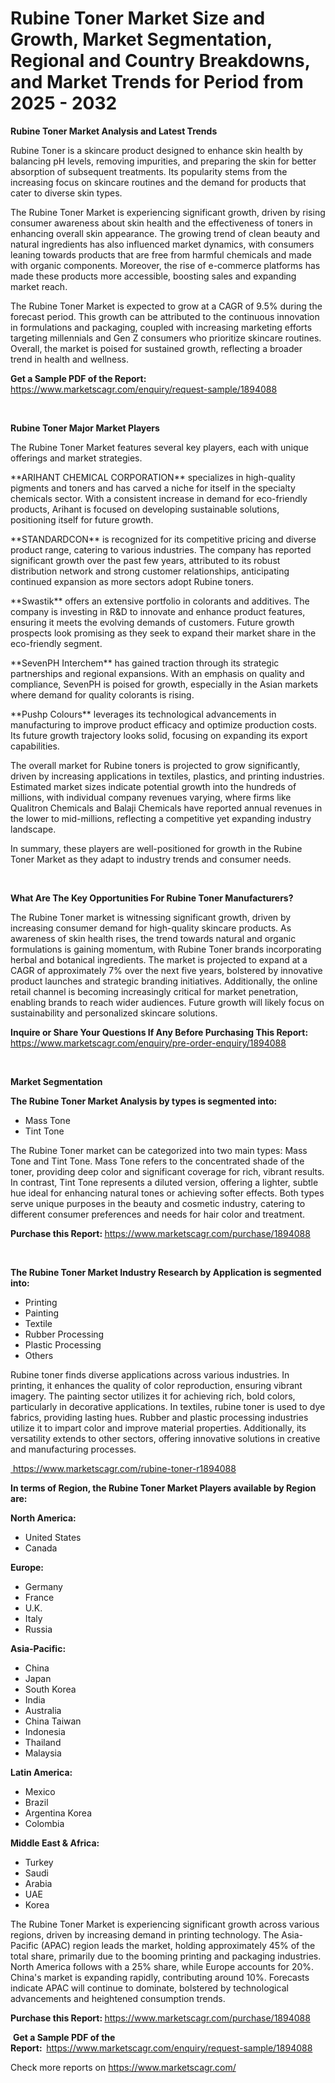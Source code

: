 <p><h1>Rubine Toner Market Size and Growth, Market Segmentation, Regional and Country Breakdowns, and Market Trends for Period from 2025 -  2032</h1></p><p><strong>Rubine Toner Market Analysis and Latest Trends</strong></p>
<p><p>Rubine Toner is a skincare product designed to enhance skin health by balancing pH levels, removing impurities, and preparing the skin for better absorption of subsequent treatments. Its popularity stems from the increasing focus on skincare routines and the demand for products that cater to diverse skin types.</p><p>The Rubine Toner Market is experiencing significant growth, driven by rising consumer awareness about skin health and the effectiveness of toners in enhancing overall skin appearance. The growing trend of clean beauty and natural ingredients has also influenced market dynamics, with consumers leaning towards products that are free from harmful chemicals and made with organic components. Moreover, the rise of e-commerce platforms has made these products more accessible, boosting sales and expanding market reach.</p><p>The Rubine Toner Market is expected to grow at a CAGR of 9.5% during the forecast period. This growth can be attributed to the continuous innovation in formulations and packaging, coupled with increasing marketing efforts targeting millennials and Gen Z consumers who prioritize skincare routines. Overall, the market is poised for sustained growth, reflecting a broader trend in health and wellness.</p></p>
<p><strong>Get a Sample PDF of the Report:&nbsp;</strong> <a href="https://www.marketscagr.com/enquiry/request-sample/1894088?utm_campaign=3277&utm_medium=2&utm_source=Github&utm_content=ia&utm_term=02042025&utm_id=rubine-toner">https://www.marketscagr.com/enquiry/request-sample/1894088</a></p>
<p>&nbsp;</p>
<p><strong>Rubine Toner Major Market Players</strong></p>
<p><p>The Rubine Toner Market features several key players, each with unique offerings and market strategies. </p><p>**ARIHANT CHEMICAL CORPORATION** specializes in high-quality pigments and toners and has carved a niche for itself in the specialty chemicals sector. With a consistent increase in demand for eco-friendly products, Arihant is focused on developing sustainable solutions, positioning itself for future growth.</p><p>**STANDARDCON** is recognized for its competitive pricing and diverse product range, catering to various industries. The company has reported significant growth over the past few years, attributed to its robust distribution network and strong customer relationships, anticipating continued expansion as more sectors adopt Rubine toners.</p><p>**Swastik** offers an extensive portfolio in colorants and additives. The company is investing in R&D to innovate and enhance product features, ensuring it meets the evolving demands of customers. Future growth prospects look promising as they seek to expand their market share in the eco-friendly segment.</p><p>**SevenPH Interchem** has gained traction through its strategic partnerships and regional expansions. With an emphasis on quality and compliance, SevenPH is poised for growth, especially in the Asian markets where demand for quality colorants is rising.</p><p>**Pushp Colours** leverages its technological advancements in manufacturing to improve product efficacy and optimize production costs. Its future growth trajectory looks solid, focusing on expanding its export capabilities.</p><p>The overall market for Rubine toners is projected to grow significantly, driven by increasing applications in textiles, plastics, and printing industries. Estimated market sizes indicate potential growth into the hundreds of millions, with individual company revenues varying, where firms like Qualitron Chemicals and Balaji Chemicals have reported annual revenues in the lower to mid-millions, reflecting a competitive yet expanding industry landscape. </p><p>In summary, these players are well-positioned for growth in the Rubine Toner Market as they adapt to industry trends and consumer needs.</p></p>
<p>&nbsp;</p>
<p><strong>What Are The Key Opportunities For Rubine Toner Manufacturers?</strong></p>
<p><p>The Rubine Toner market is witnessing significant growth, driven by increasing consumer demand for high-quality skincare products. As awareness of skin health rises, the trend towards natural and organic formulations is gaining momentum, with Rubine Toner brands incorporating herbal and botanical ingredients. The market is projected to expand at a CAGR of approximately 7% over the next five years, bolstered by innovative product launches and strategic branding initiatives. Additionally, the online retail channel is becoming increasingly critical for market penetration, enabling brands to reach wider audiences. Future growth will likely focus on sustainability and personalized skincare solutions.</p></p>
<p><strong>Inquire or Share Your Questions If Any Before Purchasing This Report:</strong> <a href="https://www.marketscagr.com/enquiry/pre-order-enquiry/1894088?utm_campaign=3277&utm_medium=2&utm_source=Github&utm_content=ia&utm_term=02042025&utm_id=rubine-toner">https://www.marketscagr.com/enquiry/pre-order-enquiry/1894088</a></p>
<p>&nbsp;</p>
<p><strong>Market Segmentation</strong></p>
<p><strong>The Rubine Toner Market Analysis by types is segmented into:</strong></p>
<p><ul><li>Mass Tone</li><li>Tint Tone</li></ul></p>
<p><p>The Rubine Toner market can be categorized into two main types: Mass Tone and Tint Tone. Mass Tone refers to the concentrated shade of the toner, providing deep color and significant coverage for rich, vibrant results. In contrast, Tint Tone represents a diluted version, offering a lighter, subtle hue ideal for enhancing natural tones or achieving softer effects. Both types serve unique purposes in the beauty and cosmetic industry, catering to different consumer preferences and needs for hair color and treatment.</p></p>
<p><strong>Purchase this Report:&nbsp;</strong><a href="https://www.marketscagr.com/purchase/1894088?utm_campaign=3277&utm_medium=2&utm_source=Github&utm_content=ia&utm_term=02042025&utm_id=rubine-toner">https://www.marketscagr.com/purchase/1894088</a></p>
<p>&nbsp;</p>
<p><strong>The Rubine Toner Market Industry Research by Application is segmented into:</strong></p>
<p><ul><li>Printing</li><li>Painting</li><li>Textile</li><li>Rubber Processing</li><li>Plastic Processing</li><li>Others</li></ul></p>
<p><p>Rubine toner finds diverse applications across various industries. In printing, it enhances the quality of color reproduction, ensuring vibrant imagery. The painting sector utilizes it for achieving rich, bold colors, particularly in decorative applications. In textiles, rubine toner is used to dye fabrics, providing lasting hues. Rubber and plastic processing industries utilize it to impart color and improve material properties. Additionally, its versatility extends to other sectors, offering innovative solutions in creative and manufacturing processes.</p></p>
<p><a href="https://www.marketscagr.com/rubine-toner-r1894088?utm_campaign=3277&utm_medium=2&utm_source=Github&utm_content=ia&utm_term=02042025&utm_id=rubine-toner">&nbsp;https://www.marketscagr.com/rubine-toner-r1894088</a></p>
<p><strong>In terms of Region, the Rubine Toner Market Players available by Region are:</strong></p>
<p>
    <p> <strong> North America: </strong>
        <ul>
            <li>United States</li>
            <li>Canada</li>
        </ul>
        </p> 
    <p> <strong> Europe: </strong>
        <ul>
            <li>Germany</li>
            <li>France</li>
            <li>U.K.</li>
            <li>Italy</li>
            <li>Russia</li>
        </ul>
        </p> 
    <p> <strong> Asia-Pacific: </strong>
        <ul>
            <li>China</li>
            <li>Japan</li>
            <li>South Korea</li>
            <li>India</li>
            <li>Australia</li>
            <li>China Taiwan</li>
            <li>Indonesia</li>
            <li>Thailand</li>
            <li>Malaysia</li>
        </ul>
        </p> 
    <p> <strong> Latin America: </strong>
        <ul>
            <li>Mexico</li>
            <li>Brazil</li>
            <li>Argentina Korea</li>
            <li>Colombia</li>
        </ul>
        </p> 
    <p> <strong> Middle East & Africa: </strong>
        <ul>
            <li>Turkey</li>
            <li>Saudi</li>
            <li>Arabia</li>
            <li>UAE</li>
            <li>Korea</li>
        </ul>
    </p>
    </p>
<p><p>The Rubine Toner Market is experiencing significant growth across various regions, driven by increasing demand in printing technology. The Asia-Pacific (APAC) region leads the market, holding approximately 45% of the total share, primarily due to the booming printing and packaging industries. North America follows with a 25% share, while Europe accounts for 20%. China's market is expanding rapidly, contributing around 10%. Forecasts indicate APAC will continue to dominate, bolstered by technological advancements and heightened consumption trends.</p></p>
<p><strong>Purchase this Report: </strong><a href="https://www.marketscagr.com/purchase/1894088?utm_campaign=3277&utm_medium=2&utm_source=Github&utm_content=ia&utm_term=02042025&utm_id=rubine-toner">https://www.marketscagr.com/purchase/1894088</a></p>
<p>&nbsp;<strong>Get a Sample PDF of the Report:&nbsp;&nbsp;</strong><a href="https://www.marketscagr.com/enquiry/request-sample/1894088?utm_campaign=3277&utm_medium=2&utm_source=Github&utm_content=ia&utm_term=02042025&utm_id=rubine-toner">https://www.marketscagr.com/enquiry/request-sample/1894088</a></p>
<p><strong></strong></p>
<p>Check more reports on <a href="https://www.marketscagr.com/?utm_campaign=3277&utm_medium=2&utm_source=Github&utm_content=ia&utm_term=02042025&utm_id=rubine-toner">https://www.marketscagr.com/</a></p>